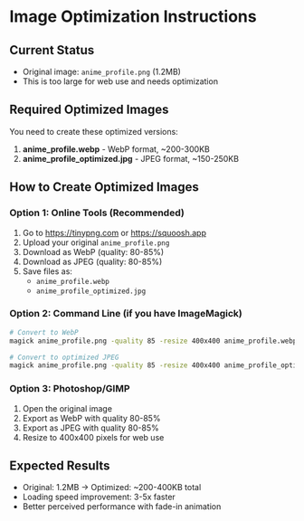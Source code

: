 # Image Optimization Instructions

## Current Status
- Original image: `anime_profile.png` (1.2MB)
- This is too large for web use and needs optimization

## Required Optimized Images
You need to create these optimized versions:

1. **anime_profile.webp** - WebP format, ~200-300KB
2. **anime_profile_optimized.jpg** - JPEG format, ~150-250KB

## How to Create Optimized Images

### Option 1: Online Tools (Recommended)
1. Go to https://tinypng.com or https://squoosh.app
2. Upload your original `anime_profile.png`
3. Download as WebP (quality: 80-85%)
4. Download as JPEG (quality: 80-85%)
5. Save files as:
   - `anime_profile.webp`
   - `anime_profile_optimized.jpg`

### Option 2: Command Line (if you have ImageMagick)
```bash
# Convert to WebP
magick anime_profile.png -quality 85 -resize 400x400 anime_profile.webp

# Convert to optimized JPEG
magick anime_profile.png -quality 85 -resize 400x400 anime_profile_optimized.jpg
```

### Option 3: Photoshop/GIMP
1. Open the original image
2. Export as WebP with quality 80-85%
3. Export as JPEG with quality 80-85%
4. Resize to 400x400 pixels for web use

## Expected Results
- Original: 1.2MB → Optimized: ~200-400KB total
- Loading speed improvement: 3-5x faster
- Better perceived performance with fade-in animation
